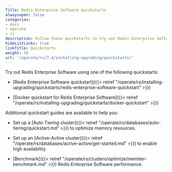 ```yaml
---
Title: Redis Enterprise Software quickstarts
alwaysopen: false
categories:
- docs
- operate
- rs
description: Follow these quickstarts to try out Redis Enterprise Software.
hideListLinks: true
linkTitle: Quickstarts
weight: 10
url: '/operate/rs/7.4/installing-upgrading/quickstarts/'
---
```


Try out Redis Enterprise Software using one of the following quickstarts:

- [Redis Enterprise Software quickstart]({{< relref "/operate/rs/installing-upgrading/quickstarts/redis-enterprise-software-quickstart" >}})

- [Docker quickstart for Redis Enterprise Software]({{< relref "/operate/rs/installing-upgrading/quickstarts/docker-quickstart" >}})

Additional quickstart guides are available to help you:

- Set up a [Auto Tiering cluster]({{< relref "/operate/rs/databases/auto-tiering/quickstart.md" >}}) to optimize  memory resources.

- Set up an [Active-Active cluster]({{< relref "/operate/rs/databases/active-active/get-started.md" >}}) to enable high availability.

- [Benchmark]({{< relref "/operate/rs/clusters/optimize/memtier-benchmark.md" >}}) Redis Enterprise Software performance.
